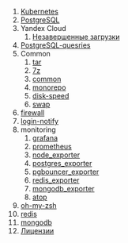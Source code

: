 1. [Kubernetes](kubernetes/README.md)
2. [PostgreSQL](postgres/README.md)
3. Yandex Cloud
    1. [Незавершенные загрузки](yandex-cloud/incomplete-downloads.md)
4. [PostgreSQL-quesries](postgres-queries/queries.md)
5. Common
    1. [tar](common/tar.md)
    2. [7z](common/7z.md)
    3. [common](common/common.md)
    4. [monorepo](common/monorepo.md)
    5. [disk-speed](common/disk-speed.md)
    6. [swap](common/swap.md)
6. [firewall](firewall/install.md)
7. [login-notify](login-notify/install.md)
8. monitoring
    1. [grafana](monitoring/grafana/install.md)
    2. [prometheus](monitoring/prometheus/install.md)
    3. [node_exporter](monitoring/node_exporter/install.md)
    4. [postgres_exporter](monitoring/postgres_exporter/install.md)
    5. [pgbouncer_exporter](monitoring/pgbouncer_exporter/install.md)
    6. [redis_exporter](monitoring/redis_exporter/install.md)
    7. [mongodb_exporter](monitoring/mongodb_exporter/install.md)
    8. [atop](monitoring/atop/install.md)
9. [oh-my-zsh](oh-my-zsh/install.md)
10. [redis](redis/install.md)
11. [mongodb](mongodb/install.md)
12. [Лицензии](license/README.md)